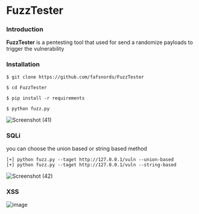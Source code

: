 # FuzzTester
### Introduction
**FuzzTester** is a pentesting tool that used for send a randomize payloads to trigger the vulnerability
### Installation
```
$ git clone https://github.com/fafsnords/FuzzTester

$ cd FuzzTester

$ pip install -r requirements

$ python fuzz.py
```
![Screenshot (41)](https://user-images.githubusercontent.com/100557534/172819368-7e9eb2d5-d4bf-45bc-a281-9fc6968f76e8.png)
### SQLi
you can choose the union based or string based method
```
[+] python fuzz.py --taget http://127.0.0.1/vuln --union-based
[+] python fuzz.py --taget http://127.0.0.1/vuln --string-based
```
![Screenshot (42)](https://user-images.githubusercontent.com/100557534/172825441-83673b46-bf1e-43bc-adfe-601336dedabc.png)
### XSS
![image](https://user-images.githubusercontent.com/100557534/172828595-b8cedac3-b63e-4ece-b46a-996078078a77.png)
